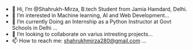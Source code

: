 - 👋 Hi, I’m @Shahrukh-Mirza, B.tech Student from Jamia Hamdard, Delhi.
- 👀 I’m interested in Machine learning, AI and Web Development...
- 🌱 I’m currently Doing an Internship as a Python Instructor at Govt Schools in Delhi ...
- 💞️ I’m looking to collaborate on varius intresting projects...
- 📫 How to reach me: shahrukhmirza280@gmail.com ...

<!---
Shahrukh-Mirza/Shahrukh-Mirza is a ✨ special ✨ repository because its `README.md` (this file) appears on your GitHub profile.
You can click the Preview link to take a look at your changes.
--->
